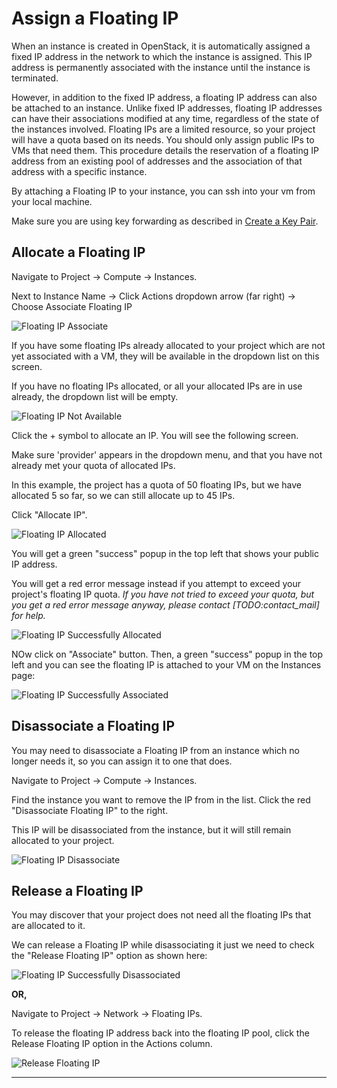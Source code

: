 # Assign a Floating IP

When an instance is created in OpenStack, it is automatically assigned a fixed
IP address in the network to which the instance is assigned. This IP address is
permanently associated with the instance until the instance is terminated.

However, in addition to the fixed IP address, a floating IP address can also be
attached to an instance. Unlike fixed IP addresses, floating IP addresses can
have their associations modified at any time, regardless of the state of the
instances involved. Floating IPs are a limited resource, so your project will
have a quota based on its needs.
You should only assign public IPs to VMs that need them. This procedure details
the reservation of a floating IP address from an existing pool of addresses and
the association of that address with a specific instance.

By attaching a Floating IP to your instance, you can ssh into your vm from your
local machine.

Make sure you are using key forwarding as described in [Create a Key Pair](../access-and-security/create-a-key-pair.md).

## Allocate a Floating IP

Navigate to Project -> Compute -> Instances.

Next to Instance Name -> Click Actions dropdown arrow (far right) -> Choose
Associate Floating IP

![Floating IP Associate](images/floating_ip_associate.png)

If you have some floating IPs already allocated to your project which are not
yet associated with a VM, they will be available in the dropdown list on this
screen.

If you have no floating IPs allocated, or all your allocated IPs are in use
already, the dropdown list will be empty.

![Floating IP Not Available](images/floating_ip_none.png)

Click the + symbol to allocate an IP.  You will see the following screen.

Make sure 'provider' appears in the dropdown menu, and that you have not
already met your quota of allocated IPs.

In this example, the project has a quota of 50 floating IPs, but we have
allocated 5 so far, so we can still allocate up to 45 IPs.

Click "Allocate IP".

![Floating IP Allocated](images/floating_ip_allocate.png)

You will get a green "success" popup in the top left that shows your public IP address.

You will get a red error message instead if you attempt to exceed your
project's floating IP quota.
*If you have not tried to exceed your quota, but you get a red error message
anyway, please contact [TODO:contact_mail] for help.*

![Floating IP Successfully Allocated](images/floating_ip_allocate_success.png)

NOw click on "Associate" button. Then, a green "success" popup in the top left
and you can see the floating IP is attached to your VM on the Instances page:

![Floating IP Successfully Associated](images/floating_ip_is_associated.png)

## Disassociate a Floating IP

You may need to disassociate a Floating IP from an instance which no longer
needs it, so you can assign it to one that does.

Navigate to Project -> Compute -> Instances.

Find the instance you want to remove the IP from in the list.  Click the red
"Disassociate Floating IP" to the right.

This IP will be disassociated from the instance, but it will still remain
allocated to your project.

![Floating IP Disassociate](images/floating_ip_disassociate.png)

## Release a Floating IP

You may discover that your project does not need all the floating IPs that are
allocated to it.

We can release a Floating IP while disassociating it just we need to check the
"Release Floating IP" option as shown here:

![Floating IP Successfully Disassociated](images/floating_ip_disassociate_release.png)

**OR,**

Navigate to Project -> Network -> Floating IPs.

To release the floating IP address back into the floating IP pool, click the
Release Floating IP option in the Actions column.

![Release Floating IP](images/floating_ip_release.png)

---
